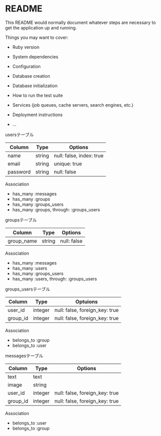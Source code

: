 # README

This README would normally document whatever steps are necessary to get the
application up and running.

Things you may want to cover:

* Ruby version

* System dependencies

* Configuration

* Database creation

* Database initialization

* How to run the test suite
 
* Services (job queues, cache servers, search engines, etc.)

* Deployment instructions

* ...

usersテーブル

|Column|Type|Options|
|------|----|-------|
|name|string|null: false, index: true|
|email|string|unique: true|
|password|string|null: false|

Association
- has_many :messages
- has_many :groups
- has_many :groups_users
- has_many :groups, through: :groups_users

groupsテーブル

|Column|Type|Options|
|------|----|-------|
|group_name|string|null: false|

Association
- has_many :messages
- has_many :users
- has_many :groups_users
- has_many :users, through: :groups_users

groups_usersテーブル

|Column|Type|Optuions|
|------|----|--------|
|user_id|integer|null: false, foreign_key: true|
|group_id|integer|null: false, foreign_key: true|

Association
- belongs_to :group
- belongs_to :user

messagesテーブル

|Column|Type|Options|
|------|----|-------|
|text|text|
|image|string|
|user_id|integer|null: false, foreign_key: true|
|group_id|integer|null: false, foreign_key: true|

Association
- belongs_to :user
- belongs_to :group
